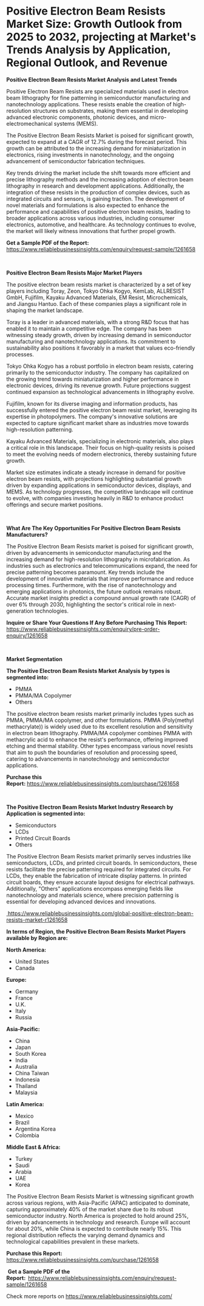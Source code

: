 <p><h1>Positive Electron Beam Resists Market Size: Growth Outlook from 2025 to 2032, projecting at Market's Trends Analysis by Application, Regional Outlook, and Revenue</h1></p><p><strong>Positive Electron Beam Resists Market Analysis and Latest Trends</strong></p>
<p><p>Positive Electron Beam Resists are specialized materials used in electron beam lithography for fine patterning in semiconductor manufacturing and nanotechnology applications. These resists enable the creation of high-resolution structures on substrates, making them essential in developing advanced electronic components, photonic devices, and micro-electromechanical systems (MEMS).</p><p>The Positive Electron Beam Resists Market is poised for significant growth, expected to expand at a CAGR of 12.7% during the forecast period. This growth can be attributed to the increasing demand for miniaturization in electronics, rising investments in nanotechnology, and the ongoing advancement of semiconductor fabrication techniques. </p><p>Key trends driving the market include the shift towards more efficient and precise lithography methods and the increasing adoption of electron beam lithography in research and development applications. Additionally, the integration of these resists in the production of complex devices, such as integrated circuits and sensors, is gaining traction. The development of novel materials and formulations is also expected to enhance the performance and capabilities of positive electron beam resists, leading to broader applications across various industries, including consumer electronics, automotive, and healthcare. As technology continues to evolve, the market will likely witness innovations that further propel growth.</p></p>
<p><strong>Get a Sample PDF of the Report:&nbsp;</strong> <a href="https://www.reliablebusinessinsights.com/enquiry/request-sample/1261658?utm_campaign=2761&utm_medium=2&utm_source=Github&utm_content=ia&utm_term=03042025&utm_id=positive-electron-beam-resists">https://www.reliablebusinessinsights.com/enquiry/request-sample/1261658</a></p>
<p>&nbsp;</p>
<p><strong>Positive Electron Beam Resists Major Market Players</strong></p>
<p><p>The positive electron beam resists market is characterized by a set of key players including Toray, Zeon, Tokyo Ohka Kogyo, KemLab, ALLRESIST GmbH, Fujifilm, Kayaku Advanced Materials, EM Resist, Microchemicals, and Jiangsu Hantuo. Each of these companies plays a significant role in shaping the market landscape.</p><p>Toray is a leader in advanced materials, with a strong R&D focus that has enabled it to maintain a competitive edge. The company has been witnessing steady growth, driven by increasing demand in semiconductor manufacturing and nanotechnology applications. Its commitment to sustainability also positions it favorably in a market that values eco-friendly processes.</p><p>Tokyo Ohka Kogyo has a robust portfolio in electron beam resists, catering primarily to the semiconductor industry. The company has capitalized on the growing trend towards miniaturization and higher performance in electronic devices, driving its revenue growth. Future projections suggest continued expansion as technological advancements in lithography evolve.</p><p>Fujifilm, known for its diverse imaging and information products, has successfully entered the positive electron beam resist market, leveraging its expertise in photopolymers. The company's innovative solutions are expected to capture significant market share as industries move towards high-resolution patterning.</p><p>Kayaku Advanced Materials, specializing in electronic materials, also plays a critical role in this landscape. Their focus on high-quality resists is poised to meet the evolving needs of modern electronics, thereby sustaining future growth.</p><p>Market size estimates indicate a steady increase in demand for positive electron beam resists, with projections highlighting substantial growth driven by expanding applications in semiconductor devices, displays, and MEMS. As technology progresses, the competitive landscape will continue to evolve, with companies investing heavily in R&D to enhance product offerings and secure market positions.</p></p>
<p>&nbsp;</p>
<p><strong>What Are The Key Opportunities For Positive Electron Beam Resists Manufacturers?</strong></p>
<p><p>The Positive Electron Beam Resists market is poised for significant growth, driven by advancements in semiconductor manufacturing and the increasing demand for high-resolution lithography in microfabrication. As industries such as electronics and telecommunications expand, the need for precise patterning becomes paramount. Key trends include the development of innovative materials that improve performance and reduce processing times. Furthermore, with the rise of nanotechnology and emerging applications in photonics, the future outlook remains robust. Accurate market insights predict a compound annual growth rate (CAGR) of over 6% through 2030, highlighting the sector's critical role in next-generation technologies.</p></p>
<p><strong>Inquire or Share Your Questions If Any Before Purchasing This Report:</strong> <a href="https://www.reliablebusinessinsights.com/enquiry/pre-order-enquiry/1261658?utm_campaign=2761&utm_medium=2&utm_source=Github&utm_content=ia&utm_term=03042025&utm_id=positive-electron-beam-resists">https://www.reliablebusinessinsights.com/enquiry/pre-order-enquiry/1261658</a></p>
<p>&nbsp;</p>
<p><strong>Market Segmentation</strong></p>
<p><strong>The Positive Electron Beam Resists Market Analysis by types is segmented into:</strong></p>
<p><ul><li>PMMA</li><li>PMMA/MA Copolymer</li><li>Others</li></ul></p>
<p><p>The positive electron beam resists market primarily includes types such as PMMA, PMMA/MA copolymer, and other formulations. PMMA (Poly(methyl methacrylate)) is widely used due to its excellent resolution and sensitivity in electron beam lithography. PMMA/MA copolymer combines PMMA with methacrylic acid to enhance the resist's performance, offering improved etching and thermal stability. Other types encompass various novel resists that aim to push the boundaries of resolution and processing speed, catering to advancements in nanotechnology and semiconductor applications.</p></p>
<p><strong>Purchase this Report:&nbsp;</strong><a href="https://www.reliablebusinessinsights.com/purchase/1261658?utm_campaign=2761&utm_medium=2&utm_source=Github&utm_content=ia&utm_term=03042025&utm_id=positive-electron-beam-resists">https://www.reliablebusinessinsights.com/purchase/1261658</a></p>
<p>&nbsp;</p>
<p><strong>The Positive Electron Beam Resists Market Industry Research by Application is segmented into:</strong></p>
<p><ul><li>Semiconductors</li><li>LCDs</li><li>Printed Circuit Boards</li><li>Others</li></ul></p>
<p><p>The Positive Electron Beam Resists market primarily serves industries like semiconductors, LCDs, and printed circuit boards. In semiconductors, these resists facilitate the precise patterning required for integrated circuits. For LCDs, they enable the fabrication of intricate display patterns. In printed circuit boards, they ensure accurate layout designs for electrical pathways. Additionally, "Others" applications encompass emerging fields like nanotechnology and materials science, where precision patterning is essential for developing advanced devices and innovations.</p></p>
<p><a href="https://www.reliablebusinessinsights.com/global-positive-electron-beam-resists-market-r1261658?utm_campaign=2761&utm_medium=2&utm_source=Github&utm_content=ia&utm_term=03042025&utm_id=positive-electron-beam-resists">&nbsp;https://www.reliablebusinessinsights.com/global-positive-electron-beam-resists-market-r1261658</a></p>
<p><strong>In terms of Region, the Positive Electron Beam Resists Market Players available by Region are:</strong></p>
<p>
    <p> <strong> North America: </strong>
        <ul>
            <li>United States</li>
            <li>Canada</li>
        </ul>
        </p> 
    <p> <strong> Europe: </strong>
        <ul>
            <li>Germany</li>
            <li>France</li>
            <li>U.K.</li>
            <li>Italy</li>
            <li>Russia</li>
        </ul>
        </p> 
    <p> <strong> Asia-Pacific: </strong>
        <ul>
            <li>China</li>
            <li>Japan</li>
            <li>South Korea</li>
            <li>India</li>
            <li>Australia</li>
            <li>China Taiwan</li>
            <li>Indonesia</li>
            <li>Thailand</li>
            <li>Malaysia</li>
        </ul>
        </p> 
    <p> <strong> Latin America: </strong>
        <ul>
            <li>Mexico</li>
            <li>Brazil</li>
            <li>Argentina Korea</li>
            <li>Colombia</li>
        </ul>
        </p> 
    <p> <strong> Middle East & Africa: </strong>
        <ul>
            <li>Turkey</li>
            <li>Saudi</li>
            <li>Arabia</li>
            <li>UAE</li>
            <li>Korea</li>
        </ul>
    </p>
    </p>
<p><p>The Positive Electron Beam Resists Market is witnessing significant growth across various regions, with Asia-Pacific (APAC) anticipated to dominate, capturing approximately 40% of the market share due to its robust semiconductor industry. North America is projected to hold around 25%, driven by advancements in technology and research. Europe will account for about 20%, while China is expected to contribute nearly 15%. This regional distribution reflects the varying demand dynamics and technological capabilities prevalent in these markets.</p></p>
<p><strong>Purchase this Report: </strong><a href="https://www.reliablebusinessinsights.com/purchase/1261658?utm_campaign=2761&utm_medium=2&utm_source=Github&utm_content=ia&utm_term=03042025&utm_id=positive-electron-beam-resists">https://www.reliablebusinessinsights.com/purchase/1261658</a></p>
<p>&nbsp;<strong>Get a Sample PDF of the Report:&nbsp;&nbsp;</strong><a href="https://www.reliablebusinessinsights.com/enquiry/request-sample/1261658?utm_campaign=2761&utm_medium=2&utm_source=Github&utm_content=ia&utm_term=03042025&utm_id=positive-electron-beam-resists">https://www.reliablebusinessinsights.com/enquiry/request-sample/1261658</a></p>
<p><strong></strong></p>
<p>Check more reports on <a href="https://www.reliablebusinessinsights.com/?utm_campaign=2761&utm_medium=2&utm_source=Github&utm_content=ia&utm_term=03042025&utm_id=positive-electron-beam-resists">https://www.reliablebusinessinsights.com/</a></p>